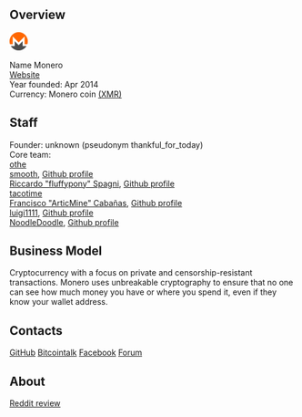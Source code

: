 ## Overview
![Monero logo](../projects/logo/monero.png)  
    
   Name Monero  
   [Website](http://www.monero.cc/)  
   Year founded: Apr 2014  
   Currency: Monero coin [(XMR)](https://coinmarketcap.com/currencies/monero/) 
## Staff 
   Founder: unknown (pseudonym thankful_for_today)  
   Core team:  
	[othe](othe@getmonero.org)  
	[smooth](smooth@getmonero.org), [Github profile](https://github.com/iamsmooth)  
	[Riccardo "fluffypony" Spagni](ric@getmonero.org), [Github profile](https://github.com/fluffypony)  
	[tacotime](tacotime@getmonero.org)  
	[Francisco "ArticMine" Cabañas](articmine@getmonero.org), [Github profile](https://github.com/luigi1111)  
	[luigi1111](luigi1111@getmonero.org), [Github profile](https://github.com/luigi1111)  
	[NoodleDoodle](noodledoodle@getmonero.org), [Github profile](https://github.com/NoodleDoodleNoodleDoodleNoodleDoodleNoo)  
    
## Business Model
   Cryptocurrency with a focus on private and censorship-resistant transactions.
Monero uses unbreakable cryptography to ensure that no one can see how much money you have or where you spend it, even if they know your wallet address.
	
## Contacts
   [GitHub](https://github.com/monero-project/) 
   [Bitcointalk](https://bitcointalk.org/index.php?topic=583449.0) 
   [Facebook](https://www.facebook.com/monerocurrency) 
   [Forum](https://forum.getmonero.org/)  
## About 
   [Reddit review](https://www.reddit.com/r/Monero/comments/668rl4/xmrto_review/) 




